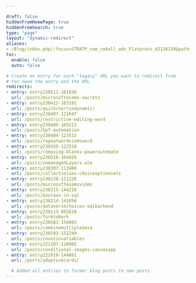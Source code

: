 ```yaml
---

draft: false
hiddenFromHomePage: true
hiddenFromSearch: true
type: "page"
layout: "dynamic-redirect"
aliases:
- /Blog/index.php/;focus=STRATP_com_cm4all_wdn_Flatpress_42136159&path=
toc:
  enable: false
  auto: false

# Create an entry for each "legacy" URL you want to redirect from
# You need the entry and the URL
redirects:
- entry: entry230511-101930
  url: /posts/microsoftexams-secrets
- entry: entry230412-103102
  url: /posts/quickchartiodynamic/
- entry: entry230407-121047
  url: /posts/restrictive-editing-word
- entry: entry230405-165513
  url: /posts/bpf-automation
- entry: entry230404-123532
  url: /posts/repeatwordsinmsword
- entry: entry230329-122510
  url: /posts/removing-blanks-powerautomate
- entry: entry230316-164926
  url: /posts/unmanagedLayers-alm
- entry: entry230307-113900
  url: /posts/collectvalues-choiceoptionsets
- entry: entry230228-111220
  url: /posts/microsoftexamsvideo
- entry: entry230215-144216
  url: /posts/boolean-in-sql
- entry: entry230214-141056
  url: /posts/dataversechoices-sqlbackend
- entry: entry230113-092810
  url: /posts/forktobork
- entry: entry230103-154803
  url: /posts/combinemultipledata
- entry: entry230103-152249
  url: /posts/countinvariables
- entry: entry221107-110905
  url: /posts/conditional-images-canvasapp
- entry: entry221019-144801
  url: /posts/adaptivecards/

  # Added all entries to former blog posts to new posts
---
```

